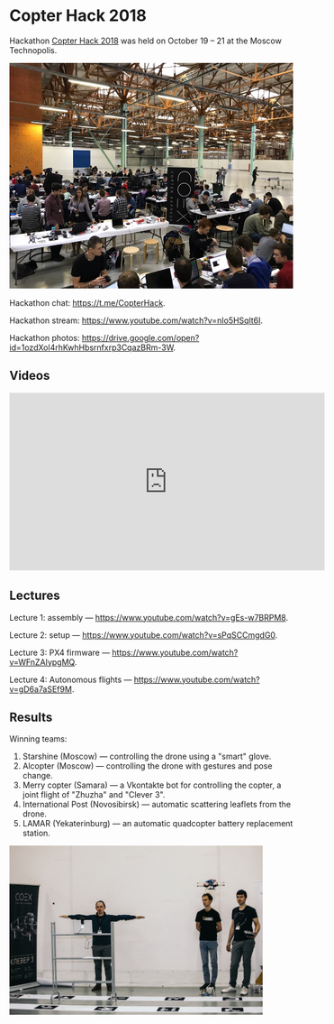 # Copter Hack 2018

Hackathon [Copter Hack 2018](https://copterexpress.timepad.ru/event/768108/) was held on October 19 – 21 at the Moscow Technopolis.

<img src="../assets/copterhack18.jpg" height=400px title="Copter Hack 2018">

Hackathon chat: https://t.me/CopterHack.

Hackathon stream: https://www.youtube.com/watch?v=nIo5HSqlt6I.

Hackathon photos: https://drive.google.com/open?id=1ozdXol4rhKwhHbsrnfxrp3CqazBRm-3W.

## Videos

<iframe width="560" height="315" src="https://www.youtube.com/embed/iv9I-JwaAhE" frameborder="0" allow="accelerometer; autoplay; encrypted-media; gyroscope; picture-in-picture" allowfullscreen></iframe>

## Lectures

Lecture 1: assembly — https://www.youtube.com/watch?v=gEs-w7BRPM8.

Lecture 2: setup — https://www.youtube.com/watch?v=sPqSCCmgdG0.

Lecture 3: PX4 firmware — https://www.youtube.com/watch?v=WFnZAIypgMQ.

Lecture 4: Autonomous flights — https://www.youtube.com/watch?v=gD6a7aSEf9M.

## Results

Winning teams:

1. Starshine (Moscow) — controlling the drone using a "smart" glove.
2. Alcopter (Moscow) — controlling the drone with gestures and pose change.
3. Merry copter (Samara) — a Vkontakte bot for controlling the copter, a joint flight of "Zhuzha" and "Clever 3".
4. International Post (Novosibirsk) — automatic scattering leaflets from the drone.
5. LAMAR (Yekaterinburg) — an automatic quadcopter battery replacement station.

<img src="../assets/alcopter.jpg" title="Alcopter Team" height=300px>
